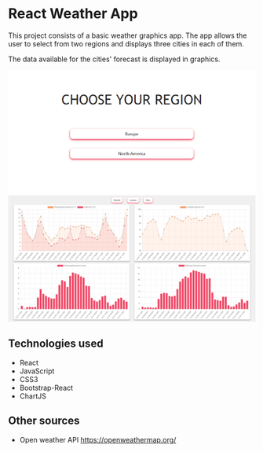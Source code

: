 # React Weather App

This project consists of a basic weather graphics app. The app allows the user to select from two regions and displays three cities in each of them.

The data available for the cities' forecast is displayed in graphics.

<img src='./public/landing.png'>
<img src='./public/dashboard.png'>

## Technologies used

- React
- JavaScript
- CSS3
- Bootstrap-React
- ChartJS

## Other sources

- Open weather API <https://openweathermap.org/>
